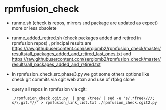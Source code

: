 # rpmfusion_check

- runme.sh (check is repos, mirrors and package are updated as expect) more or less obsolete
- runme_added_retired.sh (check packages added and retired in rpmfusion repos) , principal results are  https://raw.githubusercontent.com/sergiomb2/rpmfusion_check/master/results/all_packages_added_and_retired_last_ones.txt and https://raw.githubusercontent.com/sergiomb2/rpmfusion_check/master/results/all_packages_added_and_retired.txt 

- In rpmfusion_check.src.phase3.py we got some others options like check git commits via cgit web atom and use of rfpkg clone

- query all repos in rpmfusion via cgit:

     `./rpmfusion_check.cgit.py  | grep /tree/ | sed -e 's/.*free\///; s/\.git.*//' > rpmfusion_link_list.txt
     ./rpmfusion_check.cgit2.py`
